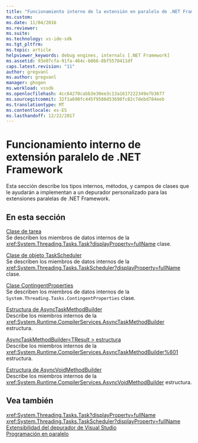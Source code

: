 ```yaml
---
title: "Funcionamiento interno de la extensión en paralelo de .NET Framework | Documentos de Microsoft"
ms.custom: 
ms.date: 11/04/2016
ms.reviewer: 
ms.suite: 
ms.technology: vs-ide-sdk
ms.tgt_pltfrm: 
ms.topic: article
helpviewer_keywords: debug engines, internals [.NET Framework]
ms.assetid: 93e07cfa-91fa-464c-b866-8bf5570411df
caps.latest.revision: "11"
author: gregvanl
ms.author: gregvanl
manager: ghogen
ms.workload: vssdk
ms.openlocfilehash: 4cc64270cabb3e30ee3c13a1617222349e7b3677
ms.sourcegitcommit: 32f1a690fc445f9586d53698fc82c7debd784eeb
ms.translationtype: MT
ms.contentlocale: es-ES
ms.lasthandoff: 12/22/2017
---
```

# <a name="parallel-extension-internals-for-the-net-framework"></a>Funcionamiento interno de extensión paralelo de .NET Framework
Esta sección describe los tipos internos, métodos, y campos de clases que le ayudarán a implementan a un depurador personalizado para las extensiones paralelas de .NET Framework.  
  
## <a name="in-this-section"></a>En esta sección  
 [Clase de tarea](../../extensibility/debugger/task-class-internal-members.md)  
 Se describen los miembros de datos internos de la <xref:System.Threading.Tasks.Task?displayProperty=fullName> clase.  
  
 [Clase de objeto TaskScheduler](../../extensibility/debugger/taskscheduler-class-internal-members.md)  
 Se describen los miembros de datos internos de la <xref:System.Threading.Tasks.TaskScheduler?displayProperty=fullName> clase.  
  
 [Clase ContingentProperties](../../extensibility/debugger/contingentproperties-class-internal-members.md)  
 Se describen los miembros de datos internos de la `System.Threading.Tasks.ContingentProperties` clase.  
  
 [Estructura de AsyncTaskMethodBuilder](../../extensibility/debugger/asynctaskmethodbuilder-structure-internal-members.md)  
 Describe los miembros internos de la <xref:System.Runtime.CompilerServices.AsyncTaskMethodBuilder> estructura.  
  
 [AsyncTaskMethodBuilder\<TResult > estructura](../../extensibility/debugger/asynctaskmethodbuilder-tresult-structure-internal-members.md)  
 Describe los miembros internos de la <xref:System.Runtime.CompilerServices.AsyncTaskMethodBuilder%601> estructura.  
  
 [Estructura de AsyncVoidMethodBuilder](../../extensibility/debugger/asyncvoidmethodbuilder-structure-internal-members.md)  
 Describe los miembros internos de la <xref:System.Runtime.CompilerServices.AsyncVoidMethodBuilder> estructura.  
  
## <a name="see-also"></a>Vea también  
 <xref:System.Threading.Tasks.Task?displayProperty=fullName>   
 <xref:System.Threading.Tasks.TaskScheduler?displayProperty=fullName>   
 [Extensibilidad del depurador de Visual Studio](../../extensibility/debugger/visual-studio-debugger-extensibility.md)   
 [Programación en paralelo](/dotnet/standard/parallel-programming/index)